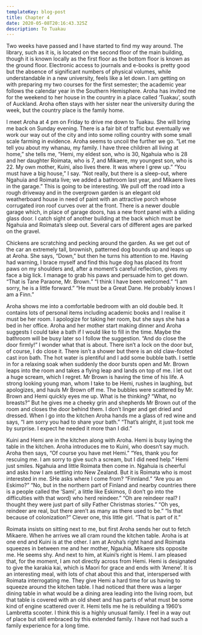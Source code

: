 ```yaml
---
templateKey: blog-post
title: Chapter 4
date: 2020-05-08T20:16:43.325Z
description: To Tuakau
---
```

Two weeks have passed and I have started to find my way around. The library, such as it is, is located on the second floor of the main building, though it is known locally as the first floor as the bottom floor is known as the ground floor. Electronic access to journals and e-books is pretty good but the absence of significant numbers of physical volumes, while understandable in a new university, feels like a let down. I am getting on with preparing my two courses for the first semester; the academic year follows the calendar year in the Southern Hemisphere. Aroha has invited me for the weekend to her house in the country in a place called ‘Tuakau’, south of Auckland. Aroha often stays with her sister near the university during the week, but the country place is the family home.



I meet Aroha at 4 pm on Friday to drive me down to Tuakau. She will bring me back on Sunday evening. There is a fair bit of traffic but eventually we work our way out of the city and into some rolling country with some small scale farming in evidence. Aroha seems to uncoil the further we go. “Let me tell you about my whanau, my family. I have three children all living at home,” she tells me, “Hemi, my eldest son, who is 30, Ngahuia who is 28 and her daughter Roimata, who is 7, and Mikaere, my youngest son, who is 22. My own mother, Kuini, also lives there. It was where I grew up.” “You must have a big house,” I say. “Not really, but there is a sleep-out, where Ngahuia and Roimata live; we added a bathroom last year, and Mikaere lives in the garage.” This is going to be interesting. We pull off the road into a rough driveway and in the overgrown garden is an elegant old weatherboard house in need of paint with an attractive porch whose corrugated iron roof curves over at the front. There is a newer double garage which, in place of garage doors, has a new front panel with a sliding glass door. I catch sight of another building at the back which must be Ngahuia and Roimata’s sleep out. Several cars of different ages are parked on the gravel.



Chickens are scratching and pecking around the garden. As we get out of the car an extremely tall, brownish, patterned dog bounds up and leaps up at Aroha. She says, “Down,” but then he turns his attention to me. Having had warning, I brace myself and find this huge dog has placed its front paws on my shoulders and, after a moment’s careful reflection, gives my face a big lick. I manage to grab his paws and persuade him to get down. “That is Tane Paraone, Mr. Brown.” “I think I have been welcomed.” “I am sorry, he is a little forward.” “He must be a Great Dane. He probably knows I am a Finn.”



Aroha shows me into a comfortable bedroom with an old double bed. It contains lots of personal items including academic books and I realise it must be her room. I apologize for taking her room, but she says she has a bed in her office. Aroha and her mother start making dinner and Aroha suggests I could take a bath if I would like to fill in the time. Maybe the bathroom will be busy later so I follow the suggestion. “And do close the door firmly!” I wonder what that is about. There isn’t a lock on the door but, of course, I do close it. There isn’t a shower but there is an old claw-footed cast iron bath. The hot water is plentiful and I add some bubble bath. I settle in for a relaxing soak when suddenly the door bursts open and Mr. Brown leaps into the room and takes a flying leap and lands on top of me. I let out a huge scream, which I regret. Mr Brown is having the time of his life. A strong looking young man, whom I take to be Hemi, rushes in laughing, but apologizes, and hauls Mr Brown off me. The bubbles were scattered by Mr. Brown and Hemi quickly eyes me up. What is he thinking? “What, no breasts?” But he gives me a cheeky grin and shepherds Mr Brown out of the room and closes the door behind them. I don’t linger and get dried and dressed. When I go into the kitchen Aroha hands me a glass of red wine and says, “I am sorry you had to share your bath.” “That’s alright, it just took me by surprise. I expect he needed it more than I did.”



Kuini and Hemi are in the kitchen along with Aroha. Hemi is busy laying the table in the kitchen. Aroha introduces me to Kuini, who doesn’t say much. Aroha then says, “Of course you have met Hemi.” “Yes, thank you for rescuing me. I am sorry to give such a scream, but I did need help.” Hemi just smiles. Ngahuia and little Roimata then come in. Ngahuia is cheerful and asks how I am settling into New Zealand. But it is Roimata who is most interested in me. SHe asks where I come from? “Finnland.” “Are you an Eskimo?” “No, but in the northern part of Finland and nearby countries there is a people called the ‘Sami’, a little like Eskimos, (I don’t go into the difficulties with that word) who herd reindeer.” “Oh are reindeer real? I thought they were just part of silly Father Christmas stories.” “Oh yes, reindeer are real, but there aren’t as many as there used to be.” “Is that because of colonization?” Clever one, this little girl. “That is part of it.”



Roimata insists on sitting next to me, but first Aroha sends her out to fetch Mikaere. When he arrives we all cram round the kitchen table. Aroha is at one end and Kuini is at the other. I am at Aroha’s right hand and Roimata squeezes in between me and her mother, Ngauhia. Mikaere sits opposite me. He seems shy. And next to him, at Kuini’s right is Hemi. I am pleased that, for the moment, I am not directly across from Hemi. Hemi is designated to give the karakia kai, which is Maori for grace and ends with ‘Amene’. It is an interesting meal, with lots of chat about this and that, interspersed with Roimata interrogating me. They give Hemi a hard time for us having to squeeze around the kitchen table. I had noticed that there was a larger dining table in what would be a dining area leading into the living room, but that table is covered with an old sheet and has parts of what must be some kind of engine scattered over it. Hemi tells me he is rebuilding a 1960’s Lambretta scooter. I think this is a highly unusual family. I feel in a way out of place but still embraced by this extended family. I have not had such a family experience for a long time.